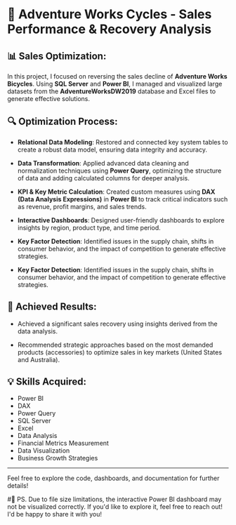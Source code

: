 # 🚴 Adventure Works Cycles - Sales Performance & Recovery Analysis

## 📊 Sales Optimization:

In this project, I focused on reversing the sales decline of **Adventure Works Bicycles**. Using **SQL Server** and **Power BI**, I managed and visualized large datasets from the **AdventureWorksDW2019** database and Excel files to generate effective solutions.

## 🔍 Optimization Process:

- **Relational Data Modeling**: Restored and connected key system tables to create a robust data model, ensuring data integrity and accuracy.
  
- **Data Transformation**: Applied advanced data cleaning and normalization techniques using **Power Query**, optimizing the structure of data and adding calculated columns for deeper analysis.

- **KPI & Key Metric Calculation**: Created custom measures using **DAX (Data Analysis Expressions)** in **Power BI** to track critical indicators such as revenue, profit margins, and sales trends.

- **Interactive Dashboards**: Designed user-friendly dashboards to explore insights by region, product type, and time period.

- **Key Factor Detection**: Identified issues in the supply chain, shifts in consumer behavior, and the impact of competition to generate effective strategies.


- **Key Factor Detection**: Identified issues in the supply chain, shifts in consumer behavior, and the impact of competition to generate effective strategies.

## 🎯 Achieved Results:

- Achieved a significant sales recovery using insights derived from the data analysis.
  
- Recommended strategic approaches based on the most demanded products (accessories) to optimize sales in key markets (United States and Australia).

## 💡 Skills Acquired:

- Power BI
- DAX
- Power Query
- SQL Server
- Excel
- Data Analysis
- Financial Metrics Measurement
- Data Visualization
- Business Growth Strategies

---

Feel free to explore the code, dashboards, and documentation for further details!


#📌 PS. Due to file size limitations, the interactive Power BI dashboard may not be visualized correctly. If you'd like to explore it, feel free to reach out! I'd be happy to share it with you!
